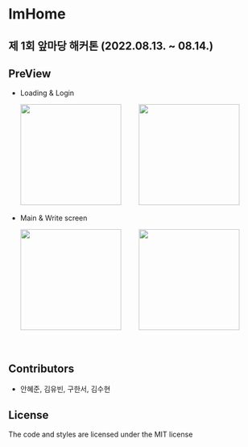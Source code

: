 # ImHome

## 제 1회 앞마당 해커톤 (2022.08.13. ~ 08.14.)

## PreView
* Loading & Login
    
    <img src = "https://user-images.githubusercontent.com/84557643/204198157-852d145c-73b6-4f20-bfce-c4a8b5f1c9d9.png" width=200px> &nbsp; &nbsp; &nbsp; &nbsp; <img src = "https://user-images.githubusercontent.com/84557643/204198304-2d38e873-1e00-4a06-a5e2-6e09eac25dfd.png" width=200px>

* Main & Write screen
    
    <img src = "https://user-images.githubusercontent.com/84557643/204198309-69b3ab64-2ad9-4def-8c54-60974d7b795a.png" width=200px> &nbsp; &nbsp; &nbsp; &nbsp; <img src = "https://user-images.githubusercontent.com/84557643/204198317-48052d70-51fa-485d-9be7-6a64eebb7aff.png" width=200px>

&nbsp;

## Contributors
 * 안혜준, 김유빈, 구한서, 김수현

 ## License
 
 The code and styles are licensed under the MIT license